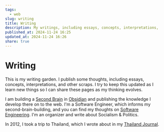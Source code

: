 ```yaml
---
tags:
  - web
slug: writing
title: Writing
description: My writings, including essays, concepts, interpretations, and other scraps.
published_at: 2024-11-24 16:25
updated_at: 2024-11-24 16:26
share: true
---
```


# Writing

This is my writing garden. I publish some thoughts, including essays, concepts, interpretations, and other scraps. I try to keep this updated as I learn new things so I can share these pages as my thinking evolves.

I am building a [Second Brain](/vault/writing/second-brain.md) in [Obsidian](/vault/writing/obsidian.md) and publishing the knowledge I develop there on to the web. I'm a Software Engineer, which informs my second-brain-building, and you can find my thoughts on [Software Engineering](/vault/writing/software-engineering.md). I'm an organizer and write about Socialism & Politics.

In 2012, I took a trip to Thailand, which I wrote about in my [Thailand Journal](/vault/writing/thailand-journal.md).

<RecentEssays />
